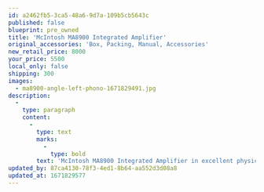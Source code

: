 ```yaml
---
id: a2462fb5-3ca5-48a6-9d7a-109b5cb5643c
published: false
blueprint: pre_owned
title: 'McIntosh MA8900 Integrated Amplifier'
original_accessories: 'Box, Packing, Manual, Accessories'
new_retail_price: 8000
your_price: 5500
local_only: false
shipping: 300
images:
  - ma8900-angle-left-phono-1671829491.jpg
description:
  -
    type: paragraph
    content:
      -
        type: text
        marks:
          -
            type: bold
        text: 'McIntosh MA8900 Integrated Amplifier in excellent physical and functional condition with original box, packing and all accessories. Unit sold as new for $8,000.00 - new model is $9,000.00'
updated_by: 87ca4130-78f3-4ed1-8b64-aa552d3d08a8
updated_at: 1671829577
---
```

